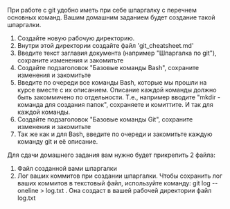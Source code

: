 При работе с git удобно иметь при себе шпаргалку с перечнем основных команд. Вашим домашним заданием будет создание такой шпаргалки.
1. Создайте новую рабочую директорию.
2. Внутри этой директории создайте файл 'git_cheatsheet.md'
3. Введите текст заглавия документа (например "Шпаргалка по git"), сохраните изменения и закомитьте
4. Создайте подзаголовок "Базовые команды Bash", сохраните изменения и закомитьте
5. Введите по очереди все команды Bash, которые мы прошли на курсе вместе с их описанием. Описание каждой команды должно быть закоммичено по отдельности. Т.е., например вводите "mkdir - команда для создания папок", сохраняете и комиттите. И так для каждой команды.
6. Создайте подзаголовок "Базовые команды Git", сохраните изменения и закомитьте
7. Так же как и для Bash, введите по очереди и закомитьте каждую команду git и её описание.

 Для сдачи домашнего задания вам нужно будет прикрепить 2 файла:
1. Файл созданной вами шпаргалки
2.  Лог ваших коммитов при создании шпаргалки. Чтобы сохранить лог ваших коммитов в текстовый файл, используйте команду: git log --oneline > log.txt . Она создаст в вашей рабочей директории файл log.txt